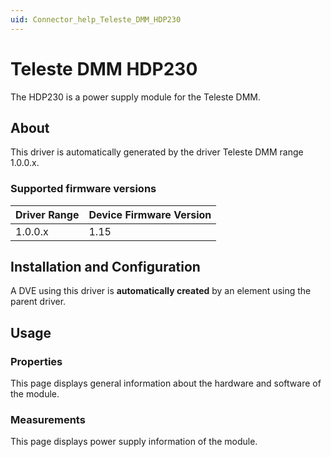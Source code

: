 ```yaml
---
uid: Connector_help_Teleste_DMM_HDP230
---
```


# Teleste DMM HDP230

The HDP230 is a power supply module for the Teleste DMM.

## About

This driver is automatically generated by the driver Teleste DMM range 1.0.0.x.

### Supported firmware versions

| **Driver Range** | **Device Firmware Version** |
|------------------|-----------------------------|
| 1.0.0.x          | 1.15                        |

## Installation and Configuration

A DVE using this driver is **automatically created** by an element using the parent driver.

## Usage

### Properties

This page displays general information about the hardware and software of the module.

### Measurements

This page displays power supply information of the module.
